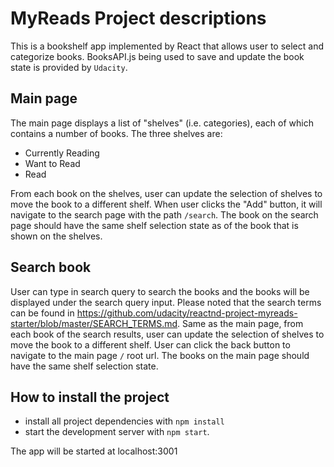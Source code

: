 # MyReads Project descriptions
 This is a bookshelf app implemented by React that allows user to select and categorize books.
 BooksAPI.js being used to save and update the book state is provided by `Udacity`.

## Main page

The main page displays a list of "shelves" (i.e. categories), each of which contains a number of books. The three shelves are:
* Currently Reading
* Want to Read
* Read

From each book on the shelves, user can update the selection of shelves to move the book to a different shelf.
When user clicks the "Add" button, it will navigate to the search page with the path `/search`.
The book on the search page should have the same shelf selection state as of the book that is shown on the shelves.

## Search book
User can type in search query to search the books and the books will be displayed under the search query input.
Please noted that the search terms can be found in https://github.com/udacity/reactnd-project-myreads-starter/blob/master/SEARCH_TERMS.md. Same as the main page, from each book of the search results, user can update the selection of shelves to move the book to a different shelf. User can click the back button to navigate to the main page `/` root url.
The books on the main page should have the same shelf selection state.

## How to install the project
* install all project dependencies with `npm install`
* start the development server with `npm start`.

 The app will be started at localhost:3001



